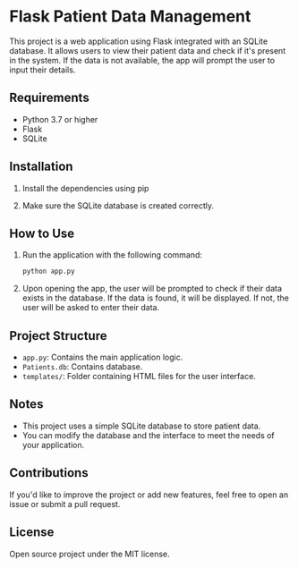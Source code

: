 
# Flask Patient Data Management

This project is a web application using Flask integrated with an SQLite database. It allows users to view their patient data and check if it's present in the system. If the data is not available, the app will prompt the user to input their details.

## Requirements

- Python 3.7 or higher
- Flask
- SQLite

## Installation

1. Install the dependencies using pip
   

2. Make sure the SQLite database is created correctly.

## How to Use

1. Run the application with the following command:
    ```bash
    python app.py
    ```

2. Upon opening the app, the user will be prompted to check if their data exists in the database. If the data is found, it will be displayed. If not, the user will be asked to enter their data.

## Project Structure

- `app.py`: Contains the main application logic.
- `Patients.db`: Contains database.
- `templates/`: Folder containing HTML files for the user interface.


## Notes

- This project uses a simple SQLite database to store patient data.
- You can modify the database and the interface to meet the needs of your application.

## Contributions

If you'd like to improve the project or add new features, feel free to open an issue or submit a pull request.

## License

Open source project under the MIT license.
